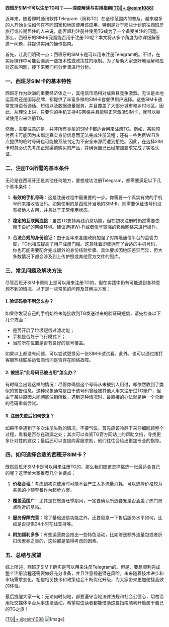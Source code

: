 **西班牙SIM卡可以注册TG吗？——深度解读与实用指南[[TG💪+ @esim1088](https://t.me/s/esim1088)]**

近年来，随着即时通讯软件Telegram（简称TG）在全球范围内的普及，越来越多的人开始关注如何在不同国家和地区使用该应用。特别是对于那些计划前往西班牙旅行或长期居住的人来说，能否顺利注册并使用TG成为了一个备受关注的问题。那么，西班牙的SIM卡究竟能否用于注册TG呢？本文将从多个角度为你详细解答这一问题，并提供实用的操作指南。

首先，让我们明确一点：西班牙的SIM卡是可以用来注册Telegram的。不过，在实际操作中可能会遇到一些技术性或政策性的限制。为了帮助大家更好地理解和应对这些问题，接下来我们将分步骤进行分析。

### 一、西班牙SIM卡的基本特性

西班牙作为欧洲的重要经济体之一，其电信市场相对成熟且竞争激烈。无论是本地运营商还是国际品牌，都提供了丰富多样的SIM卡套餐供用户选择。这些SIM卡通常支持语音通话、短信以及数据流量服务，并且覆盖了大部分城市和乡村地区。因此，从理论上讲，只要你的手机支持4G网络并且能够正常激活SIM卡，就可以尝试使用它来注册TG。

然而，需要注意的是，并非所有类型的SIM卡都适合用来注册TG。例如，某些预付费卡可能因为未绑定真实身份信息而无法完成注册流程；还有一些免费WiFi热点提供的临时号码也可能被系统判定为不安全来源而遭到拒绝。因此，在选择SIM卡时务必优先考虑正规渠道购买的产品，并确保自己已经按照要求完成了实名认证。

### 二、注册TG所需的基本条件

无论是在西班牙还是其他任何地方，要想成功注册Telegram，都需要满足以下几个基本条件：

1. **有效的手机号码**：这是注册过程中最重要的一步。你需要一个真实有效的手机号码来接收验证码。如果使用的是西班牙当地的SIM卡，则需要保证该号码没有被他人占用，并且处于正常使用状态。
   
2. **稳定的互联网连接**：虽然TG支持离线消息功能，但在初次注册时仍然需要依赖于良好的网络环境。建议选择Wi-Fi或者信号较强的移动网络来进行操作。

3. **合法合规的身份验证**：由于近年来各国政府加强了对跨境通信平台的监管力度，TG也相应提高了用户注册门槛。这意味着即使拥有了合适的手机号码，你也可能需要配合完成额外的身份核验步骤。具体要求因地区差异而异，但大多数情况下都会涉及到上传护照或其他官方文件的照片。

### 三、常见问题及解决方法

尽管西班牙SIM卡原则上是可以用来注册TG的，但在实践中仍有可能遇到各种意想不到的情况。以下是一些常见的问题及其解决方案：

#### 1. 验证码收不到怎么办？
如果你发现自己的手机始终未能接收到TG发送过来的验证码短信，请先检查以下几个方面：
   - 是否开启了垃圾短信过滤功能；
   - 手机是否处于飞行模式下；
   - 当前所在位置是否有良好的信号覆盖。

如果以上都没有问题，可以尝试更换另一张SIM卡试试看。此外，也可以通过拨打客服热线联系运营商询问是否存在网络故障。

#### 2. 被提示“此号码已被占用”怎么办？
有时候会出现这样的情况：尽管你确信这个号码从未被别人用过，却依然收到了类似的警告信息。这种现象通常是由于该号码曾经被其他人用来注册过TG账户，但由于某些原因未能彻底注销所致。遇到这种情况时，最直接的办法就是换一个全新的号码重新尝试。

#### 3. 注册失败后如何恢复？
如果不幸遇到了多次注册失败的情况，不要气馁。首先应该冷静下来仔细回顾整个过程，看看是否存在疏漏之处；其次可以查阅TG官方网站上的帮助文档，寻找更多针对性的建议；最后还可以直接向客服求助，他们往往会给出更加专业的指导。

### 四、如何选择合适的西班牙SIM卡？

既然西班牙SIM卡是可以用来注册TG的，那么我们应该怎样挑选一张最适合自己的呢？这里给大家推荐几个关键点：

1. **价格合理**：考虑到初次使用时可能不会产生太多流量消耗，可以选择价格较为亲民的小额套餐作为起步方案。

2. **覆盖范围广**：尤其是在旅游旺季期间，一定要确认所选套餐是否涵盖了热门景点附近的基站。

3. **服务保障完善**：除了基础通信功能之外，还要留意一下售后服务水平如何，比如是否提供24小时在线支持等。

4. **附加福利多多**：有些运营商会推出一些特色活动，比如赠送额外流量包或者折扣优惠券之类的，这些都是值得考虑的因素。

### 五、总结与展望

综上所述，西班牙SIM卡确实是可以用来注册Telegram的。但是，要想顺利完成整个注册流程还需要做好充分准备，并且注意规避潜在风险。未来随着技术进步和市场需求变化，相信相关技术和政策也会不断优化升级，为大家带来更加便捷高效的体验。

最后提醒大家一句：无论何时何地，都要遵守当地法律法规和社会公德心，切勿滥用社交媒体平台从事违法活动。希望每位读者都能借助这篇指南顺利开启属于自己的TG之旅！

[[TG💪+ @esim1088](https://t.me/s/esim1088) ![Image](https://i.postimg.cc/4NQfJmqS/Snipaste-2025-05-13-00-14-12.png)]